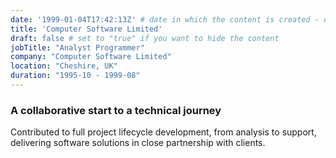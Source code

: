 ```yaml
---
date: '1999-01-04T17:42:13Z' # date in which the content is created - defaults to "today"
title: 'Computer Software Limited'
draft: false # set to "true" if you want to hide the content 
jobTitle: "Analyst Programmer"
company: "Computer Software Limited"
location: "Cheshire, UK"
duration: "1995-10 - 1999-08"
---
```

### A collaborative start to a technical journey
Contributed to full project lifecycle development, from analysis to support, delivering software solutions in close partnership with clients.